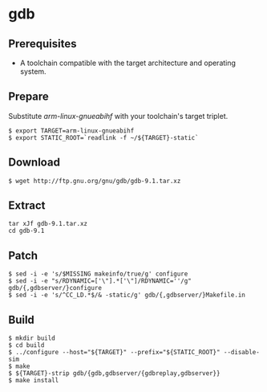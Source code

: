 # gdb

## Prerequisites
* A toolchain compatible with the target architecture and operating system.

## Prepare 
Substitute *arm-linux-gnueabihf* with your toolchain's target triplet.
```
$ export TARGET=arm-linux-gnueabihf
$ export STATIC_ROOT=`readlink -f ~/${TARGET}-static`
```

## Download
```
$ wget http://ftp.gnu.org/gnu/gdb/gdb-9.1.tar.xz
```

## Extract
```
tar xJf gdb-9.1.tar.xz
cd gdb-9.1
```

## Patch
```
$ sed -i -e 's/$MISSING makeinfo/true/g' configure
$ sed -i -e "s/RDYNAMIC=['\"].*['\"]/RDYNAMIC=''/g" gdb/{,gdbserver/}configure
$ sed -i -e 's/^CC_LD.*$/& -static/g' gdb/{,gdbserver/}Makefile.in
```

## Build
```
$ mkdir build
$ cd build
$ ../configure --host="${TARGET}" --prefix="${STATIC_ROOT}" --disable-sim
$ make
$ ${TARGET}-strip gdb/{gdb,gdbserver/{gdbreplay,gdbserver}}
$ make install
```

